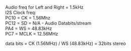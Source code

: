 Audio freq for Left and Right = 1.5kHz  
I2S Clock freq:  
PC10 = CK = 1.56Mhz  
PC12 = SD = N/A - Audio Databits/stream  
PA4  = WS = 48.83kHz  
PC7  = MCLK = 12.56MHz  

data bits = CK (1.56MHz) / WS (48.83kHz) = 32bits stereo  
